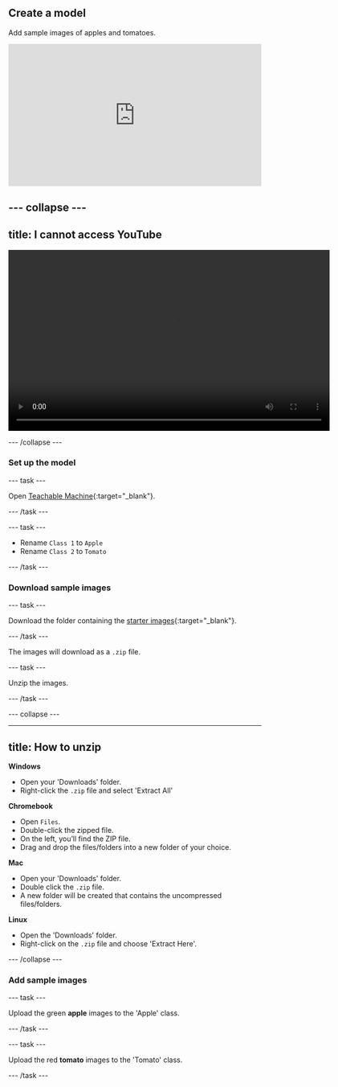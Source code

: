 ## Create a model

Add sample images of apples and tomatoes.

<html>
  <div style="position: relative; overflow: hidden; padding-top: 56.25%;">
    <iframe style="position: absolute; top: 0; left: 0; right: 0; width: 100%; height: 100%; border: none;" src="https://www.youtube.com/embed/XXXXXXXXXXX?rel=0&cc_load_policy=1" allowfullscreen allow="accelerometer; autoplay; clipboard-write; encrypted-media; gyroscope; picture-in-picture; web-share"></iframe>
  </div>
</html>

--- collapse ---
---
title: I cannot access YouTube
---

<video width="640" height="360" controls>
  <source src="images/XXXXXXXXXXX.mp4" type="video/mp4">
Your browser does not support the video tag.
</video>

--- /collapse ---

### Set up the model

--- task ---

Open [Teachable Machine](https://rpf.io/tm){:target="_blank"}.

--- /task ---

--- task ---

- Rename `Class 1` to `Apple` 
- Rename `Class 2` to `Tomato`

--- /task ---

### Download sample images

--- task ---

Download the folder containing the [starter images](https://rpf.io/tams){:target="_blank"}.

--- /task ---

The images will download as a `.zip` file.

--- task ---

Unzip the images.

--- /task ---

--- collapse ---

---
title: How to unzip
---
 
 **Windows**
 - Open your 'Downloads' folder.
 - Right-click the `.zip` file and select 'Extract All'

 **Chromebook**
 - Open `Files`. 
 - Double-click the zipped file. 
 - On the left, you’ll find the ZIP file.
 - Drag and drop the files/folders into a new folder of your choice.

 **Mac**
 - Open your 'Downloads' folder.
 - Double click the `.zip` file. 
 - A new folder will be created that contains the uncompressed files/folders.

**Linux**
- Open the 'Downloads' folder.
- Right-click on the `.zip` file and choose 'Extract Here'.

--- /collapse ---

### Add sample images

--- task ---

Upload the green **apple** images to the 'Apple' class.

--- /task ---

--- task ---

Upload the red **tomato** images to the 'Tomato' class.

--- /task ---
